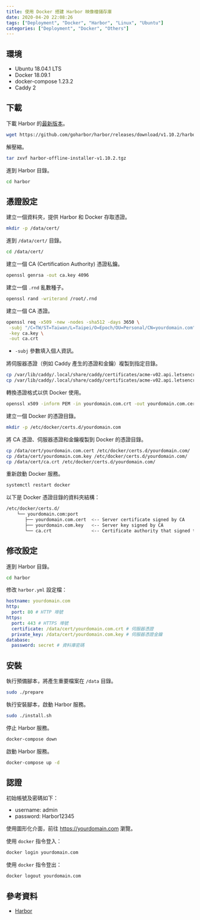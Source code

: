 ```yaml
---
title: 使用 Docker 搭建 Harbor 映像檔儲存庫
date: 2020-04-20 22:08:26
tags: ["Deployment", "Docker", "Harbor", "Linux", "Ubuntu"]
categories: ["Deployment", "Docker", "Others"]
---
```


## 環境

- Ubuntu 18.04.1 LTS
- Docker 18.09.1
- docker-compose 1.23.2
- Caddy 2

## 下載

下載 Harbor 的[最新版本](https://github.com/caddyserver/caddy/releases)。

```bash
wget https://github.com/goharbor/harbor/releases/download/v1.10.2/harbor-offline-installer-v1.10.2.tgz
```

解壓縮。

```bash
tar zxvf harbor-offline-installer-v1.10.2.tgz
```

進到 Harbor 目錄。

```bash
cd harbor
```

## 憑證設定

建立一個資料夾，提供 Harbor 和 Docker 存取憑證。

```bash
mkdir -p /data/cert/
```

進到 `/data/cert/` 目錄。

```bash
cd /data/cert/
```

建立一個 CA (Certification Authority) 憑證私鑰。

```bash
openssl genrsa -out ca.key 4096
```

建立一個 `.rnd` 亂數種子。

```bash
openssl rand -writerand /root/.rnd
```

建立一個 CA 憑證。

```bash
openssl req -x509 -new -nodes -sha512 -days 3650 \
 -subj "/C=TW/ST=Taiwan/L=Taipei/O=Epoch/OU=Personal/CN=yourdomain.com" \
 -key ca.key \
 -out ca.crt
```

- `-subj` 參數填入個人資訊。

將伺服器憑證（例如 Caddy 產生的憑證和金鑰）複製到指定目錄。

```bash
cp /var/lib/caddy/.local/share/caddy/certificates/acme-v02.api.letsencrypt.org-directory/yourdomain.com/yourdomain.com.crt /data/cert/yourdomain.com.crt
cp /var/lib/caddy/.local/share/caddy/certificates/acme-v02.api.letsencrypt.org-directory/yourdomain.com/yourdomain.com.key /data/cert/yourdomain.com.key
```

轉換憑證格式以供 Docker 使用。

```bash
openssl x509 -inform PEM -in yourdomain.com.crt -out yourdomain.com.cert
```

建立一個 Docker 的憑證目錄。

```bash
mkdir -p /etc/docker/certs.d/yourdomain.com
```

將 CA 憑證、伺服器憑證和金鑰複製到 Docker 的憑證目錄。

```bash
cp /data/cert/yourdomain.com.cert /etc/docker/certs.d/yourdomain.com/
cp /data/cert/yourdomain.com.key /etc/docker/certs.d/yourdomain.com/
cp /data/cert/ca.crt /etc/docker/certs.d/yourdomain.com/
```

重新啟動 Docker 服務。

```bash
systemctl restart docker
```

以下是 Docker 憑證目錄的資料夾結構：

```bash
/etc/docker/certs.d/
    └── yourdomain.com:port
       ├── yourdomain.com.cert  <-- Server certificate signed by CA
       ├── yourdomain.com.key   <-- Server key signed by CA
       └── ca.crt               <-- Certificate authority that signed the registry certificate
```

## 修改設定

進到 Harbor 目錄。

```bash
cd harbor
```

修改 `harbor.yml` 設定檔：

```yaml
hostname: yourdomain.com
http:
  port: 80 # HTTP 埠號
https:
  port: 443 # HTTPS 埠號
  certificate: /data/cert/yourdomain.com.crt # 伺服器憑證
  private_key: /data/cert/yourdomain.com.key # 伺服器憑證金鑰
database:
  password: secret # 資料庫密碼
```

## 安裝

執行預備腳本，將產生重要檔案在 `/data` 目錄。

```bash
sudo ./prepare
```

執行安裝腳本，啟動 Harbor 服務。

```bash
sudo ./install.sh
```

停止 Harbor 服務。

```bash
docker-compose down
```

啟動 Harbor 服務。

```bash
docker-compose up -d
```

## 認證

初始帳號及密碼如下：

- username: admin
- password: Harbor12345

使用圖形化介面，前往 <https://yourdomain.com> 瀏覽。

使用 `docker` 指令登入：

```bash
docker login yourdomain.com
```

使用 `docker` 指令登出：

```bash
docker logout yourdomain.com
```

## 參考資料

- [Harbor](https://goharbor.io/docs/1.10/install-config/)
